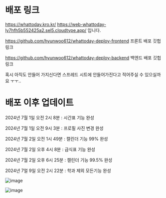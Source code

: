 # 배포 링크

https://whattoday.kro.kr/ 
https://web-whattoday-ly7hfh5b552425a2.sel5.cloudtype.app/ 입니다.


https://github.com/hyunwoo612/whattoday-deploy-frontend 프론트 배포 깃헙 링크

https://github.com/hyunwoo612/whattoday-deploy-backend 백엔드 배포 깃헙 링크

혹시 아직도 안들어 가지신다면 스프레드 시트에 안들어가진다고 적어주실 수 있으실까요 ㅜㅜ..

# 배포 이후 업데이트

2024년 7월 1일 오전 2시 8분 : 시간표 기능 완성

2024년 7월 1일 오전 9시 3분 : 프로필 사진 변경 완성

2024년 7월 2일 오전 1시 49분 : 캘린더 기능 99% 완성

2024년 7월 2일 오후 4시 8분 : 급식표 기능 완성

2024년 7월 2일 오후 6시 25분 : 캘린더 기능 99.5% 완성

2024년 7얼 9일 오전 2시 22분 : 학과 제외 모든기능 완성


![image](https://github.com/hyunwoo612/Whattoday/assets/127296530/1523bb10-5801-4fc8-9243-ab923ea530d4)




![image](https://github.com/hyunwoo612/Whattoday/assets/127296530/8ad7024b-f127-40ba-864d-f162ec4fd000)
